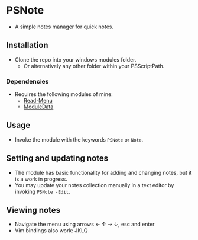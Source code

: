 # PSNote
- A simple notes manager for quick notes.

## Installation
- Clone the repo into your windows modules folder.
  - Or alternatively any other folder within your PSScriptPath.

### Dependencies
- Requires the following modules of mine:
  - [Read-Menu](https://github.com/Sondre071/Read-Menu)
  - [ModuleData](https://github.com/Sondre071/ModuleData)

## Usage
- Invoke the module with the keywords `PSNote` or `Note`.

## Setting and updating notes
- The module has basic functionality for adding and changing notes, but it is a work in progress.
- You may update your notes collection manually in a text editor by invoking `PSNote -Edit`.

## Viewing notes
- Navigate the menu using arrows ← ↑ → ↓, esc and enter
- Vim bindings also work: JKLQ
